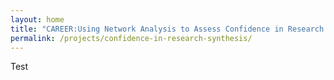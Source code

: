 ```yaml
---
layout: home
title: "CAREER:Using Network Analysis to Assess Confidence in Research Synthesis"
permalink: /projects/confidence-in-research-synthesis/
---
```


Test